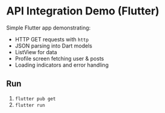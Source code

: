 # API Integration Demo (Flutter)

Simple Flutter app demonstrating:
- HTTP GET requests with `http`
- JSON parsing into Dart models
- ListView for data
- Profile screen fetching user & posts
- Loading indicators and error handling

## Run
1. `flutter pub get`
2. `flutter run`
